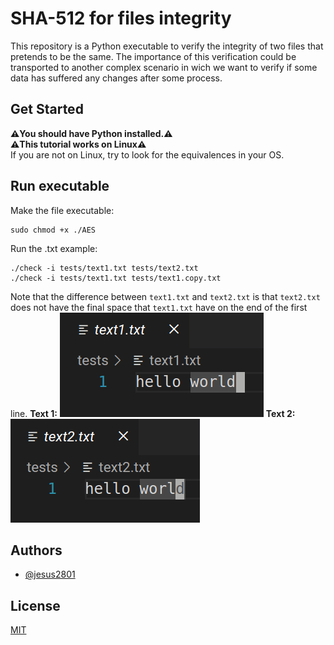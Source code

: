 # SHA-512 for files integrity

This repository is a Python executable to verify the integrity of two files that pretends to be the same.
The importance of this verification could be transported to another complex scenario in wich we
want to verify if some data has suffered any changes after some process.

## Get Started

**⚠️You should have Python installed.⚠️**  
**⚠️This tutorial works on Linux⚠️**  
If you are not on Linux, try to look for the equivalences in your OS.

## Run executable

Make the file executable:

```
sudo chmod +x ./AES
```

Run the .txt example:
```
./check -i tests/text1.txt tests/text2.txt
./check -i tests/text1.txt tests/text1.copy.txt
```
Note that the difference between `text1.txt` and `text2.txt` is that `text2.txt` does not have the
final space that `text1.txt` have on the end of the first line.
**Text 1:**
![alt text](https://github.com/jesus2801/SHA-512-for-files-integrity/blob/master/imgs/text1.png?raw=true)
**Text 2:**
![alt text](https://github.com/jesus2801/SHA-512-for-files-integrity/blob/master/imgs/text2.png?raw=true)

## Authors

- [@jesus2801](https://github.com/jesus2801)

## License

[MIT](https://choosealicense.com/licenses/mit/)
